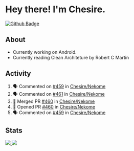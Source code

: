# Hey there! I'm Chesire.

[![Github Badge](https://img.shields.io/badge/-Github-000?style=flat-square&logo=Github&logoColor=white&link=https://github.com/chesire)](https://github.com/chesire)

## About

<!-- Uses https://github.com/Chesire/natemoo-re -->
* Currently working on Android.
* Currently reading Clean Architeture by Robert C Martin
<!--
* Currently listening to: 
<a href="https://natemoo-re-iirbxe7wf.vercel.app/now-playing?open">
    <img src="https://natemoo-re-iirbxe7wf.vercel.app/now-playing" width="256" height="64" alt="Now Playing">
</a>  
-->

## Activity

<!-- Uses https://github.com/jamesgeorge007/github-activity-readme -->
<!--START_SECTION:activity-->
1. 🗣 Commented on [#459](https://github.com/Chesire/Nekome/issues/459) in [Chesire/Nekome](https://github.com/Chesire/Nekome)
2. 🗣 Commented on [#461](https://github.com/Chesire/Nekome/issues/461) in [Chesire/Nekome](https://github.com/Chesire/Nekome)
3. 🎉 Merged PR [#460](https://github.com/Chesire/Nekome/pull/460) in [Chesire/Nekome](https://github.com/Chesire/Nekome)
4. 💪 Opened PR [#460](https://github.com/Chesire/Nekome/pull/460) in [Chesire/Nekome](https://github.com/Chesire/Nekome)
5. 🗣 Commented on [#459](https://github.com/Chesire/Nekome/issues/459) in [Chesire/Nekome](https://github.com/Chesire/Nekome)
<!--END_SECTION:activity-->

## Stats

<a href="https://github-readme-stats.vercel.app/api/top-langs/?username=chesire&theme=tokyonight">
    <img src="https://github-readme-stats.vercel.app/api/top-langs/?username=chesire&layout=compact&theme=tokyonight" >
</a>
<a href="https://github-readme-stats.vercel.app/api?username=chesire&show_icons=true&theme=tokyonight">
    <img src="https://github-readme-stats.vercel.app/api?username=chesire&show_icons=true&theme=tokyonight" >
</a>  
